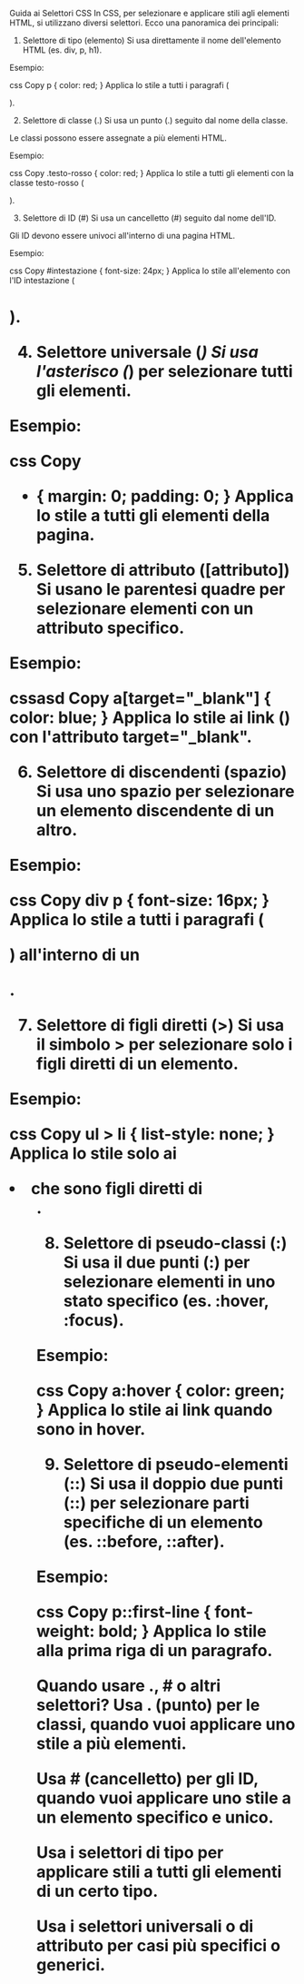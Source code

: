 Guida ai Selettori CSS
In CSS, per selezionare e applicare stili agli elementi HTML, si utilizzano diversi selettori. Ecco una panoramica dei principali:

1. Selettore di tipo (elemento)
Si usa direttamente il nome dell'elemento HTML (es. div, p, h1).

Esempio:

css
Copy
p { color: red; }
Applica lo stile a tutti i paragrafi (<p>).

2. Selettore di classe (.)
Si usa un punto (.) seguito dal nome della classe.

Le classi possono essere assegnate a più elementi HTML.

Esempio:

css
Copy
.testo-rosso { color: red; }
Applica lo stile a tutti gli elementi con la classe testo-rosso (<p class="testo-rosso">).

3. Selettore di ID (#)
Si usa un cancelletto (#) seguito dal nome dell'ID.

Gli ID devono essere univoci all'interno di una pagina HTML.

Esempio:

css
Copy
#intestazione { font-size: 24px; }
Applica lo stile all'elemento con l'ID intestazione (<h1 id="intestazione">).

4. Selettore universale (*)
Si usa l'asterisco (*) per selezionare tutti gli elementi.

Esempio:

css
Copy
* { margin: 0; padding: 0; }
Applica lo stile a tutti gli elementi della pagina.

5. Selettore di attributo ([attributo])
Si usano le parentesi quadre per selezionare elementi con un attributo specifico.

Esempio:

cssasd
Copy
a[target="_blank"] { color: blue; }
Applica lo stile ai link (<a>) con l'attributo target="_blank".

6. Selettore di discendenti (spazio)
Si usa uno spazio per selezionare un elemento discendente di un altro.

Esempio:

css
Copy
div p { font-size: 16px; }
Applica lo stile a tutti i paragrafi (<p>) all'interno di un <div>.

7. Selettore di figli diretti (>)
Si usa il simbolo > per selezionare solo i figli diretti di un elemento.

Esempio:

css
Copy
ul > li { list-style: none; }
Applica lo stile solo ai <li> che sono figli diretti di <ul>.

8. Selettore di pseudo-classi (:)
Si usa il due punti (:) per selezionare elementi in uno stato specifico (es. :hover, :focus).

Esempio:

css
Copy
a:hover { color: green; }
Applica lo stile ai link quando sono in hover.

9. Selettore di pseudo-elementi (::)
Si usa il doppio due punti (::) per selezionare parti specifiche di un elemento (es. ::before, ::after).

Esempio:

css
Copy
p::first-line { font-weight: bold; }
Applica lo stile alla prima riga di un paragrafo.

Quando usare ., # o altri selettori?
Usa . (punto) per le classi, quando vuoi applicare uno stile a più elementi.

Usa # (cancelletto) per gli ID, quando vuoi applicare uno stile a un elemento specifico e unico.

Usa i selettori di tipo per applicare stili a tutti gli elementi di un certo tipo.

Usa i selettori universali o di attributo per casi più specifici o generici.